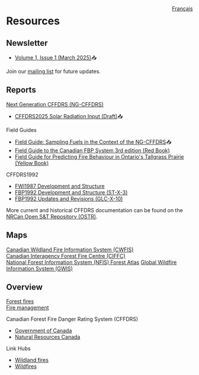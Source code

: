 <a href="https://cffdrs.github.io/website_fr/ressources/" target="_self" style="float: right;"> Français </a>

# Resources

## Newsletter
- [Volume 1, Issue 1 (March 2025)](../documents/Newsletter1_FWI2025_final.pdf)📥

Join our 
<a href="../contact/#newsletter-sign-up" target="_self">mailing list</a>
for future updates.

## Reports
[Next Generation CFFDRS (NG-CFFDRS)](https://ostrnrcan-dostrncan.canada.ca/handle/1845/245411)

- [CFFDRS2025 Solar Radiation Input (Draft)](../documents/CFFDRS2025_Draft-Solar-Radiation-as-Input.pdf)📥

Field Guides

- [Field Guide: Sampling Fuels in the Context of the NG-CFFDRS](https://ca.nfis.org/fss/fss?command=retrieveByName&fileName=Field_Guide_of_NG_Protocol.pdf&fileNameSpace=docs/nfi&format=xml&promptToSave=true)📥
- [Field Guide to the Canadian FBP System 3rd edition (Red Book)](https://ostrnrcan-dostrncan.canada.ca/handle/1845/223682)
- [Field Guide for Predicting Fire Behaviour in Ontario's Tallgrass Prairie (Yellow Book)](https://ostrnrcan-dostrncan.canada.ca/handle/1845/246080)

CFFDRS1992

- [FWI1987 Development and Structure](https://ostrnrcan-dostrncan.canada.ca/handle/1845/228434)
- [FBP1992 Development and Structure (ST-X-3)](https://ostrnrcan-dostrncan.canada.ca/handle/1845/235421)
- [FBP1992 Updates and Revisions (GLC-X-10)](https://ostrnrcan-dostrncan.canada.ca/handle/1845/247839)

More current and historical CFFDRS documentation can be found on the  
[NRCan Open S&T Repository (OSTR)](https://ostrnrcan-dostrncan.canada.ca/home).

## Maps
[Canadian Wildland Fire Information System (CWFIS)](https://cwfis.cfs.nrcan.gc.ca/home)  
[Canadian Interagency Forest Fire Centre (CIFFC)](https://ciffc.ca)  
[National Forest Information System (NFIS) Forest Atlas](https://ca.nfis.org/map/atlas.html)
[Global Wildfire Information System (GWIS)](https://gwis.jrc.ec.europa.eu/)

## Overview
[Forest fires](https://natural-resources.canada.ca/our-natural-resources/forests/wildland-fires-insects-disturbances/forest-fires/13143)  
[Fire management](https://natural-resources.canada.ca/our-natural-resources/forests/wildland-fires-insects-disturbances/forest-fires/fire-management/13157)

Canadian Forest Fire Danger Rating System (CFFDRS)

- [Government of Canada](https://natural-resources.canada.ca/our-natural-resources/forests/wildland-fires-insects-disturbances/canadian-forest-fire-danger-rating-system/14470)  
- [Natural Resources Canada](https://cwfis.cfs.nrcan.gc.ca/background/summary/fdr)

Link Hubs

- [Wildland fires](https://natural-resources.canada.ca/our-natural-resources/forests/wildland-fires-insects-disturbances/17598)  
- [Wildfires](https://www.canada.ca/en/public-safety-canada/campaigns/wildfires.html)
